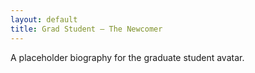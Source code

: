 ```yaml
---
layout: default
title: Grad Student – The Newcomer
---
```


A placeholder biography for the graduate student avatar.
